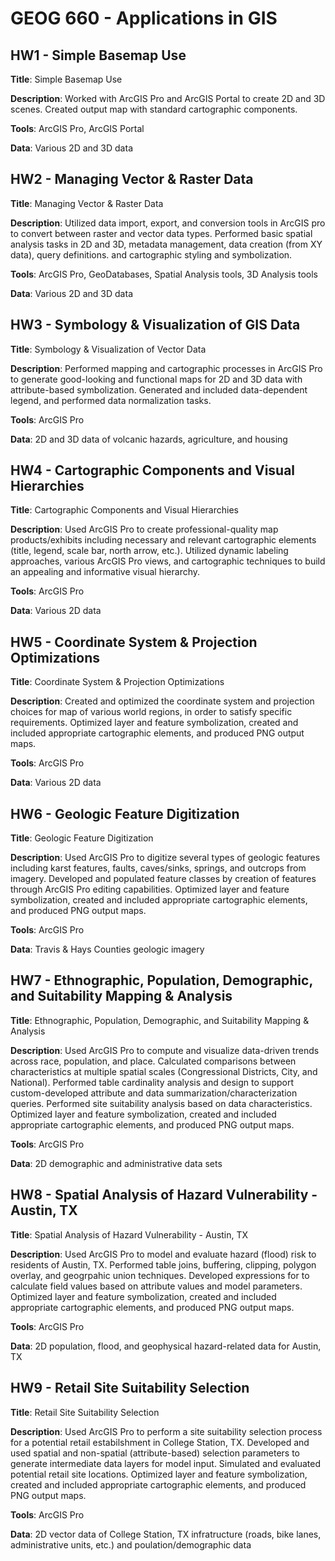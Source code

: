 # GEOG 660 - Applications in GIS


## HW1 - Simple Basemap Use

**Title**: Simple Basemap Use

**Description**: Worked with ArcGIS Pro and ArcGIS Portal to create 2D and 3D scenes. Created output map with standard cartographic components.

**Tools**: ArcGIS Pro, ArcGIS Portal

**Data**: Various 2D and 3D data


## HW2 - Managing Vector & Raster Data

**Title**: Managing Vector & Raster Data

**Description**: Utilized data import, export, and conversion tools in ArcGIS pro to convert between raster and vector data types. Performed basic spatial analysis tasks in 2D and 3D, metadata management, data creation (from XY data), query definitions. and cartographic styling and symbolization.

**Tools**: ArcGIS Pro, GeoDatabases, Spatial Analysis tools, 3D Analysis tools

**Data**: Various 2D and 3D data


## HW3 - Symbology & Visualization of GIS Data

**Title**: Symbology & Visualization of Vector Data

**Description**: Performed mapping and cartographic processes in ArcGIS Pro to generate good-looking and functional maps for 2D and 3D data with attribute-based symbolization. Generated and included data-dependent legend, and performed data normalization tasks.

**Tools**: ArcGIS Pro

**Data**: 2D and 3D data of volcanic hazards, agriculture, and housing


## HW4 - Cartographic Components and Visual Hierarchies

**Title**: Cartographic Components and Visual Hierarchies

**Description**: Used ArcGIS Pro to create professional-quality map products/exhibits including necessary and relevant cartographic elements (title, legend, scale bar, north arrow, etc.). Utilized dynamic labeling approaches, various ArcGIS Pro views, and cartographic techniques to build an appealing and informative visual hierarchy.


**Tools**: ArcGIS Pro

**Data**: Various 2D data



## HW5 - Coordinate System & Projection Optimizations

**Title**: Coordinate System & Projection Optimizations

**Description**: Created and optimized the coordinate system and projection choices for map of various world regions, in order to satisfy specific requirements. Optimized layer and feature symbolization, created and included appropriate cartographic elements, and produced PNG output maps.

**Tools**: ArcGIS Pro

**Data**: Various 2D data


## HW6 - Geologic Feature Digitization

**Title**: Geologic Feature Digitization

**Description**: Used ArcGIS Pro to digitize several types of geologic features including karst features, faults, caves/sinks, springs, and outcrops from imagery. Developed and populated feature classes by creation of features through ArcGIS Pro editing capabilities. Optimized layer and feature symbolization, created and included appropriate cartographic elements, and produced PNG output maps.

**Tools**: ArcGIS Pro

**Data**: Travis & Hays Counties geologic imagery


## HW7 - Ethnographic, Population, Demographic, and Suitability Mapping & Analysis

**Title**: Ethnographic, Population, Demographic, and Suitability Mapping & Analysis

**Description**: Used ArcGIS Pro to compute and visualize data-driven trends across race, population, and place. Calculated comparisons between characteristics at multiple spatial scales (Congressional Districts, City, and National). Performed table cardinality analysis and design to support custom-developed attribute and data summarization/characterization queries. Performed site suitability analysis based on data characteristics. Optimized layer and feature symbolization, created and included appropriate cartographic elements, and produced PNG output maps.

**Tools**: ArcGIS Pro

**Data**: 2D demographic and administrative data sets


## HW8 - Spatial Analysis of Hazard Vulnerability - Austin, TX

**Title**: Spatial Analysis of Hazard Vulnerability - Austin, TX

**Description**: Used ArcGIS Pro to model and evaluate hazard (flood) risk to residents of Austin, TX. Performed table joins, buffering, clipping, polygon overlay, and geogrpahic union techniques. Developed expressions for to calculate field values based on attribute values and model parameters. Optimized layer and feature symbolization, created and included appropriate cartographic elements, and produced PNG output maps.


**Tools**: ArcGIS Pro

**Data**: 2D population, flood, and geophysical hazard-related data for Austin, TX


## HW9 - Retail Site Suitability Selection 

**Title**: Retail Site Suitability Selection 

**Description**: Used ArcGIS Pro to perform a site suitability selection process for a potential retail estabilshment in College Station, TX. Developed and used spatial and non-spatial (attribute-based) selection parameters to generate intermediate data layers for model input. Simulated and evaluated potential retail site locations. Optimized layer and feature symbolization, created and included appropriate cartographic elements, and produced PNG output maps.


**Tools**: ArcGIS Pro

**Data**: 2D vector data of College Station, TX infratructure (roads, bike lanes, administrative units, etc.) and poulation/demographic data
